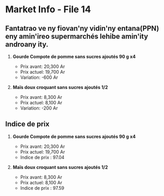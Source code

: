 # Market Info - File 14

## Fantatrao ve ny fiovan'ny vidin'ny entana(PPN) eny amin'ireo supermarchés lehibe amin'ity androany ity.

1. **Gourde Compote de pomme sans sucres ajoutés 90 g x4**
   - Prix avant: 20,300 Ar
   - Prix actuel: 19,700 Ar
   - Variation: -600 Ar

2. **Maïs doux croquant sans sucres ajoutés 1/2**
   - Prix avant: 8,300 Ar
   - Prix actuel: 8,100 Ar
   - Variation: -200 Ar



## Indice de prix

1. **Gourde Compote de pomme sans sucres ajoutés 90 g x4**
   - Prix avant: 20,300 Ar
   - Prix actuel: 19,700 Ar
   - Indice de prix : 97.04

2. **Maïs doux croquant sans sucres ajoutés 1/2**
   - Prix avant: 8,300 Ar
   - Prix actuel: 8,100 Ar
   - Indice de prix : 97.59

